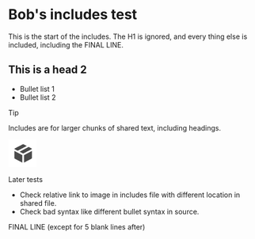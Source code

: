 # Bob's includes test

This is the start of the includes. The H1 is ignored, and every thing else is included, including the FINAL LINE.

## This is a head 2

* Bullet list 1
* Bullet list 2

>[!TIP]
>
>Includes are for larger chunks of shared text, including headings.

![link to image](assets/package.png)

Later tests

* Check relative link to image in includes file with different location in shared file.
* Check bad syntax like different bullet syntax in source.

FINAL LINE (except for 5 blank lines after)




